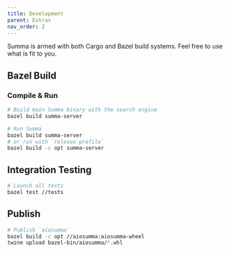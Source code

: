 ```yaml
---
title: Development
parent: Extras
nav_order: 2
---
```

Summa is armed with both Cargo and Bazel build systems. 
Feel free to use what is fit to you.

## Bazel Build

### Compile & Run
```bash
# Build main Summa binary with the search engine
bazel build summa-server
```

```bash
# Run Summa
bazel build summa-server
# or run with `release profile`
bazel build -c opt summa-server
```

## Integration Testing

```bash
# Launch all tests
bazel test //tests
```

## Publish

```bash
# Publish `aiosumma`
bazel build -c opt //aiosumma:aiosumma-wheel
twine upload bazel-bin/aiosumma/*.whl
```